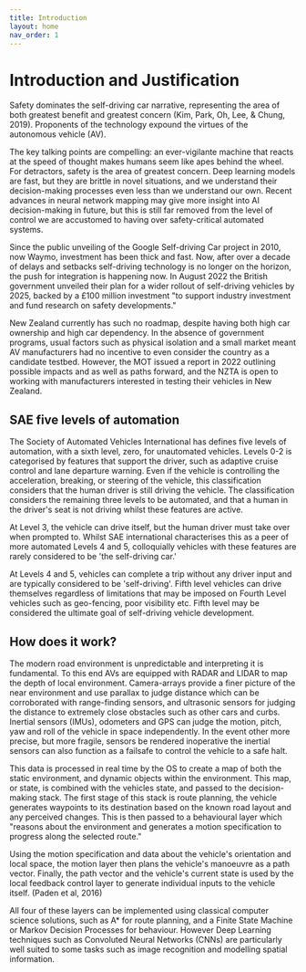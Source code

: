 ```yaml
---
title: Introduction
layout: home
nav_order: 1
---
```


# Introduction and Justification

Safety dominates the self-driving car narrative, representing the area of both greatest benefit and greatest concern (Kim, Park, Oh, Lee, & Chung, 2019). Proponents of the technology expound the virtues of the autonomous vehicle (AV).

The key talking points are compelling: an ever-vigilante machine that reacts at the speed of thought makes humans seem like apes behind the wheel. For detractors, safety is the area of greatest concern. Deep learning models are fast, but they are brittle in novel situations, and we understand their decision-making processes even less than we understand our own. Recent advances in neural network mapping may give more insight into AI decision-making in future, but this is still far removed from the level of control we are accustomed to having over safety-critical automated systems.

Since the public unveiling of the Google Self-driving Car project in 2010, now Waymo, investment has been thick and fast. Now, after over a decade of delays and setbacks self-driving technology is no longer on the horizon, the push for integration is happening now. In August 2022 the British government unveiled their plan for a wider rollout of self-driving vehicles by 2025, backed by a £100 million investment "to support industry investment and fund research on safety developments."

New Zealand currently has such no roadmap, despite having both high car ownership and high car dependency. In the absence of government programs, usual factors such as physical isolation and a small market meant AV manufacturers had no incentive to even consider the country as a candidate testbed. However, the MOT issued a report in 2022 outlining possible impacts and as well as paths forward, and the NZTA is open to working with manufacturers interested in testing their vehicles in New Zealand.

## SAE five levels of automation

The Society of Automated Vehicles International has defines five levels of automation, with a sixth level, zero, for unautomated vehicles. Levels 0-2 is categorised by features that support the driver, such as adaptive cruise control and lane departure warning. Even if the vehicle is controlling the acceleration, breaking, or steering of the vehicle, this classification considers that the human driver is still driving the vehicle.
The classification considers the remaining three levels to be automated, and that a human in the driver's seat is not driving whilst these features are active.

At Level 3, the vehicle can drive itself, but the human driver must take over when prompted to. Whilst SAE international characterises this as a peer of more automated Levels 4 and 5, colloquially vehicles with these features are rarely considered to be 'the self-driving car.'

At Levels 4 and 5, vehicles can complete a trip without any driver input and are typically considered to be 'self-driving'. Fifth level vehicles can drive themselves regardless of limitations that may be imposed on Fourth Level vehicles such as geo-fencing, poor visibility etc.
Fifth level may be considered the ultimate goal of self-driving vehicle development.

## How does it work?

The modern road environment is unpredictable and interpreting it is fundamental. To this end AVs are equipped with RADAR and LIDAR to map the depth of local environment. Camera-arrays provide a finer picture of the near environment and use parallax to judge distance which can be corroborated with range-finding sensors, and ultrasonic sensors for judging the distance to extremely close obstacles such as other cars and curbs. Inertial sensors (IMUs), odometers and GPS can judge the motion, pitch, yaw and roll of the vehicle in space independently. In the event other more precise, but more fragile, sensors be rendered inoperative the inertial sensors can also function as a failsafe to control the vehicle to a safe halt.

This data is processed in real time by the OS to create a map of both the static environment, and dynamic objects within the environment. This map, or state, is combined with the vehicles state, and passed to the decision-making stack. The first stage of this stack is route planning, the vehicle generates waypoints to its destination based on the known road layout and any perceived changes. This is then passed to a behavioural layer which "reasons about the environment and generates a motion specification to progress along the selected route."

Using the motion specification and data about the vehicle's orientation and local space, the motion layer then plans the vehicle's manoeuvre as a path vector. Finally, the path vector and the vehicle's current state is used by the local feedback control layer to generate individual inputs to the vehicle itself. (Paden et al, 2016)

All four of these layers can be implemented using classical computer science solutions, such as A* for route planning, and a Finite State Machine or Markov Decision Processes for behaviour. However Deep Learning techniques such as Convoluted Neural Networks (CNNs) are particularly well suited to some tasks such as image recognition and modelling spatial information.
